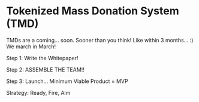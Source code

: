 <!-- @format -->

# Tokenized Mass Donation System (TMD)

TMDs are a coming... soon. Sooner than you think! Like within 3 months... :) We
march in March!

Step 1: Write the Whitepaper!

Step 2: ASSEMBLE THE TEAM!!

Step 3: Launch... Minimum Viable Product = MVP

Strategy: Ready, Fire, Aim
